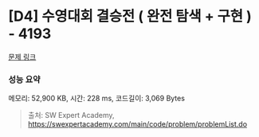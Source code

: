 # [D4] 수영대회 결승전 ( 완전 탐색 + 구현 ) - 4193 

[문제 링크](https://swexpertacademy.com/main/code/problem/problemDetail.do?contestProbId=AWKaG6_6AGQDFARV) 

### 성능 요약

메모리: 52,900 KB, 시간: 228 ms, 코드길이: 3,069 Bytes



> 출처: SW Expert Academy, https://swexpertacademy.com/main/code/problem/problemList.do